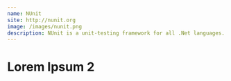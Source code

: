 ```yaml
---
name: NUnit
site: http://nunit.org
image: /images/nunit.png
description: NUnit is a unit-testing framework for all .Net languages. Initially ported from JUnit, the current production release, version 2.6, is the seventh major release of this xUnit based unit testing tool for Microsoft .NET. It is written entirely in C# and has been completely redesigned to take advantage of many .NET language features, for example custom attributes and other reflection related capabilities. NUnit brings xUnit to all .NET languages.
---
```


# Lorem Ipsum 2
